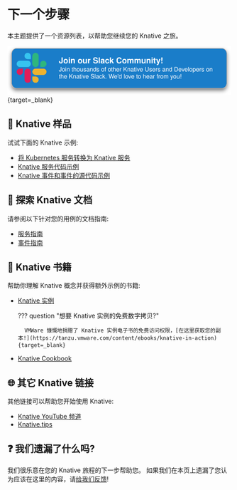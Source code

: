 # 下一个步骤

本主题提供了一个资源列表，以帮助您继续您的 Knative 之旅。

[![Knative Slack Link](images/slack-button.svg)](https://slack.knative.dev/){target=\_blank}

## :test_tube: Knative 样品

试试下面的 Knative 示例:

- [将 Kubernetes 服务转换为 Knative 服务](../serving/convert-deployment-to-knative-service.md)
- [Knative 服务代码示例](../samples/serving.md)
- [Knative 事件和事件的源代码示例](../samples/eventing.md)

## :page_with_curl: 探索 Knative 文档

请参阅以下针对您的用例的文档指南:

- [服务指南](../serving/README.md)
- [事件指南](../eventing/README.md)

## :book: Knative 书籍

帮助你理解 Knative 概念并获得额外示例的书籍:

- [Knative 实例](https://www.manning.com/books/knative-in-action)

    ??? question "想要 Knative 实例的免费数字拷贝?"

        VMWare 慷慨地捐赠了 Knative 实例电子书的免费访问权限，[在这里获取您的副本!](https://tanzu.vmware.com/content/ebooks/knative-in-action){target=_blank}

- [Knative Cookbook](https://www.oreilly.com/library/view/knative-cookbook/9781492061182/)

## :globe_with_meridians: 其它 Knative 链接

其他链接可以帮助您开始使用 Knative:

- [Knative YouTube 频道](https://www.youtube.com/channel/UCq7cipu-A1UHOkZ9fls1N8A)
- [Knative.tips](https://knative.tips/)

## :question: 我们遗漏了什么吗?

我们很乐意在您的 Knative 旅程的下一步帮助您。
如果我们在本页上遗漏了您认为应该在这里的内容，请[给我们反馈](https://forms.gle/Ab44BUBowmnnJsdW9)!
